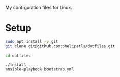 My configuration files for Linux.

# Setup

```sh
sudo apt install -y git
git clone git@github.com:phelipetls/dotfiles.git

cd dotfiles

./install
ansible-playbook bootstrap.yml
```
